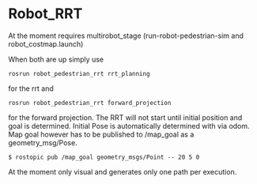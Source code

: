 # Robot_RRT

At the moment requires multirobot_stage (run-robot-pedestrian-sim and robot_costmap.launch)

When both are up simply use
<pre><code>rosrun robot_pedestrian_rrt rrt_planning</code></pre>
for the rrt and
<pre><code>rosrun robot_pedestrian_rrt forward_projection</code></pre>
for the forward projection.
The RRT will not start until initial position and goal is determined. Initial Pose is automatically determined with via odom.
Map goal however has to be published to /map_goal as a geometry_msg/Pose.
<pre><code>$ rostopic pub /map_goal geometry_msgs/Point -- 20 5 0</code></pre>
At the moment only visual and generates only one path per execution.
